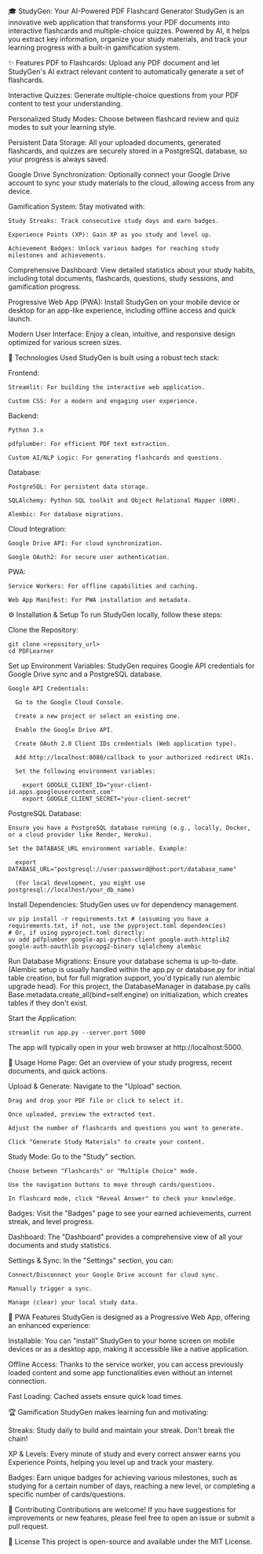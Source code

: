 🎓 StudyGen: Your AI-Powered PDF Flashcard Generator
StudyGen is an innovative web application that transforms your PDF documents into interactive flashcards and multiple-choice quizzes. Powered by AI, it helps you extract key information, organize your study materials, and track your learning progress with a built-in gamification system.

✨ Features
  PDF to Flashcards: Upload any PDF document and let StudyGen's AI extract relevant content to automatically generate a set of flashcards.

  Interactive Quizzes: Generate multiple-choice questions from your PDF content to test your understanding.

  Personalized Study Modes: Choose between flashcard review and quiz modes to suit your learning style.

  Persistent Data Storage: All your uploaded documents, generated flashcards, and quizzes are securely stored in a PostgreSQL database, so your progress is always saved.

  Google Drive Synchronization: Optionally connect your Google Drive account to sync your study materials to the cloud, allowing access from any device.

  Gamification System: Stay motivated with:

    Study Streaks: Track consecutive study days and earn badges.

    Experience Points (XP): Gain XP as you study and level up.

    Achievement Badges: Unlock various badges for reaching study milestones and achievements.

  Comprehensive Dashboard: View detailed statistics about your study habits, including total documents, flashcards, questions, study sessions, and gamification progress.

  Progressive Web App (PWA): Install StudyGen on your mobile device or desktop for an app-like experience, including offline access and quick launch.

  Modern User Interface: Enjoy a clean, intuitive, and responsive design optimized for various screen sizes.

🚀 Technologies Used
StudyGen is built using a robust tech stack:

  Frontend:

    Streamlit: For building the interactive web application.

    Custom CSS: For a modern and engaging user experience.

  Backend:

    Python 3.x

    pdfplumber: For efficient PDF text extraction.

    Custom AI/NLP Logic: For generating flashcards and questions.

  Database:

    PostgreSQL: For persistent data storage.

    SQLAlchemy: Python SQL toolkit and Object Relational Mapper (ORM).

    Alembic: For database migrations.

  Cloud Integration:

    Google Drive API: For cloud synchronization.

    Google OAuth2: For secure user authentication.

  PWA:

    Service Workers: For offline capabilities and caching.

    Web App Manifest: For PWA installation and metadata.

⚙️ Installation & Setup
To run StudyGen locally, follow these steps:

  Clone the Repository:

    git clone <repository_url>
    cd PDFLearner

  Set up Environment Variables:
  StudyGen requires Google API credentials for Google Drive sync and a PostgreSQL database.

    Google API Credentials:

      Go to the Google Cloud Console.

      Create a new project or select an existing one.

      Enable the Google Drive API.

      Create OAuth 2.0 Client IDs credentials (Web application type).

      Add http://localhost:8080/callback to your authorized redirect URIs.

      Set the following environment variables:

        export GOOGLE_CLIENT_ID="your-client-id.apps.googleusercontent.com"
        export GOOGLE_CLIENT_SECRET="your-client-secret"

  PostgreSQL Database:

    Ensure you have a PostgreSQL database running (e.g., locally, Docker, or a cloud provider like Render, Heroku).

    Set the DATABASE_URL environment variable. Example:

      export DATABASE_URL="postgresql://user:password@host:port/database_name"

      (For local development, you might use postgresql://localhost/your_db_name)

  Install Dependencies:
  StudyGen uses uv for dependency management.

    uv pip install -r requirements.txt # (assuming you have a requirements.txt, if not, use the pyproject.toml dependencies)
    # Or, if using pyproject.toml directly:
    uv add pdfplumber google-api-python-client google-auth-httplib2 google-auth-oauthlib psycopg2-binary sqlalchemy alembic

  Run Database Migrations:
  Ensure your database schema is up-to-date. (Alembic setup is usually handled within the app.py or database.py for initial table creation, but for full migration support, you'd typically run alembic upgrade head). For this project, the DatabaseManager in database.py calls Base.metadata.create_all(bind=self.engine) on initialization, which creates tables if they don't exist.

  Start the Application:

    streamlit run app.py --server.port 5000

  The app will typically open in your web browser at http://localhost:5000.

📖 Usage
  Home Page: Get an overview of your study progress, recent documents, and quick actions.

  Upload & Generate: Navigate to the "Upload" section.

    Drag and drop your PDF file or click to select it.

    Once uploaded, preview the extracted text.

    Adjust the number of flashcards and questions you want to generate.

    Click "Generate Study Materials" to create your content.

  Study Mode: Go to the "Study" section.

    Choose between "Flashcards" or "Multiple Choice" mode.

    Use the navigation buttons to move through cards/questions.

    In flashcard mode, click "Reveal Answer" to check your knowledge.

  Badges: Visit the "Badges" page to see your earned achievements, current streak, and level progress.

  Dashboard: The "Dashboard" provides a comprehensive view of all your documents and study statistics.

  Settings & Sync: In the "Settings" section, you can:

    Connect/Disconnect your Google Drive account for cloud sync.

    Manually trigger a sync.

    Manage (clear) your local study data.

📱 PWA Features
StudyGen is designed as a Progressive Web App, offering an enhanced experience:

  Installable: You can "install" StudyGen to your home screen on mobile devices or as a desktop app, making it accessible like a native application.

  Offline Access: Thanks to the service worker, you can access previously loaded content and some app functionalities even without an internet connection.

  Fast Loading: Cached assets ensure quick load times.

🏆 Gamification
StudyGen makes learning fun and motivating:

  Streaks: Study daily to build and maintain your streak. Don't break the chain!

  XP & Levels: Every minute of study and every correct answer earns you Experience Points, helping you level up and track your mastery.

  Badges: Earn unique badges for achieving various milestones, such as studying for a certain number of days, reaching a new level, or completing a specific number of cards/questions.

🤝 Contributing
Contributions are welcome! If you have suggestions for improvements or new features, please feel free to open an issue or submit a pull request.

📄 License
This project is open-source and available under the MIT License.

